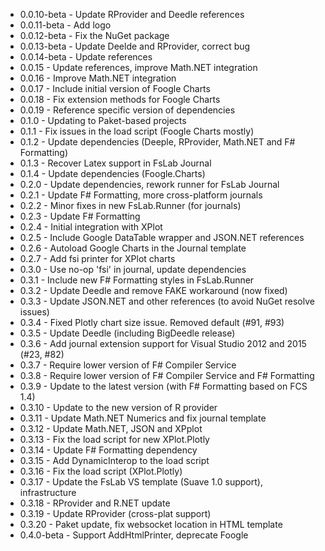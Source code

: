 * 0.0.10-beta - Update RProvider and Deedle references
* 0.0.11-beta - Add logo
* 0.0.12-beta - Fix the NuGet package
* 0.0.13-beta - Update Deelde and RProvider, correct bug
* 0.0.14-beta - Update references
* 0.0.15 - Update references, improve Math.NET integration
* 0.0.16 - Improve Math.NET integration
* 0.0.17 - Include initial version of Foogle Charts
* 0.0.18 - Fix extension methods for Foogle Charts
* 0.0.19 - Reference specific version of dependencies
* 0.1.0 - Updating to Paket-based projects
* 0.1.1 - Fix issues in the load script (Foogle Charts mostly)
* 0.1.2 - Update dependencies (Deeple, RProvider, Math.NET and F# Formatting)
* 0.1.3 - Recover Latex support in FsLab Journal
* 0.1.4 - Update dependencies (Foogle.Charts)
* 0.2.0 - Update dependencies, rework runner for FsLab Journal
* 0.2.1 - Update F# Formatting, more cross-platform journals
* 0.2.2 - Minor fixes in new FsLab.Runner (for journals)
* 0.2.3 - Update F# Formatting
* 0.2.4 - Initial integration with XPlot
* 0.2.5 - Include Google DataTable wrapper and JSON.NET references
* 0.2.6 - Autoload Google Charts in the Journal template
* 0.2.7 - Add fsi printer for XPlot charts
* 0.3.0 - Use no-op 'fsi' in journal, update dependencies
* 0.3.1 - Include new F# Formatting styles in FsLab.Runner
* 0.3.2 - Update Deedle and remove FAKE workaround (now fixed)
* 0.3.3 - Update JSON.NET and other references (to avoid NuGet resolve issues)
* 0.3.4 - Fixed Plotly chart size issue. Removed default (#91, #93)
* 0.3.5 - Update Deedle (including BigDeedle release)
* 0.3.6 - Add journal extension support for Visual Studio 2012 and 2015 (#23, #82)
* 0.3.7 - Require lower version of F# Compiler Service
* 0.3.8 - Require lower version of F# Compiler Service and F# Formatting
* 0.3.9 - Update to the latest version (with F# Formatting based on FCS 1.4)
* 0.3.10 - Update to the new version of R provider
* 0.3.11 - Update Math.NET Numerics and fix journal template
* 0.3.12 - Update Math.NET, JSON and XPplot
* 0.3.13 - Fix the load script for new XPlot.Plotly
* 0.3.14 - Update F# Formatting dependency
* 0.3.15 - Add DynamicInterop to the load script
* 0.3.16 - Fix the load script (XPlot.Plotly)
* 0.3.17 - Update the FsLab VS template (Suave 1.0 support), infrastructure
* 0.3.18 - RProvider and R.NET update
* 0.3.19 - Update RProvider (cross-plat support)
* 0.3.20 - Paket update, fix websocket location in HTML template
* 0.4.0-beta - Support AddHtmlPrinter, deprecate Foogle